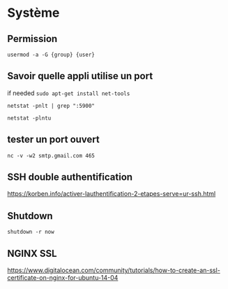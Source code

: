 # Système

## Permission

`usermod -a -G {group} {user}`

## Savoir quelle appli utilise un port

if needed `sudo apt-get install net-tools`

`netstat -pnlt | grep ":5900"`

`netstat -plntu`

## tester un port ouvert

`nc -v -w2 smtp.gmail.com 465`

## SSH double authentification

https://korben.info/activer-lauthentification-2-etapes-serve=ur-ssh.html

## Shutdown

`shutdown -r now`

## NGINX SSL

https://www.digitalocean.com/community/tutorials/how-to-create-an-ssl-certificate-on-nginx-for-ubuntu-14-04

